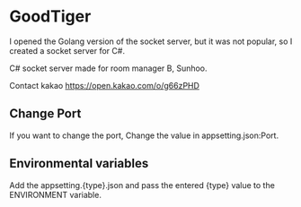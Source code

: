 # GoodTiger

I opened the Golang version of the socket server, but it was not popular, so I created a socket server for C#.

C# socket server made for room manager B, Sunhoo.

Contact kakao https://open.kakao.com/o/g66zPHD

## Change Port

If you want to change the port, Change the value in appsetting.json:Port.

## Environmental variables

Add the appsetting.{type}.json and pass the entered {type} value to the ENVIRONMENT variable.
